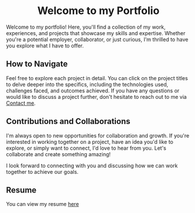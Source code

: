 <h1 align="center" color="red">Welcome to my Portfolio</h1>
Welcome to my portfolio! Here, you'll find a collection of my work, experiences, and projects that showcase my skills and expertise. Whether you're a potential employer, collaborator, or just curious, I'm thrilled to have you explore what I have to offer.

## How to Navigate

Feel free to explore each project in detail. You can click on the project titles to delve deeper into the specifics, including the technologies used, challenges faced, and outcomes achieved. If you have any questions or would like to discuss a project further, don't hesitate to reach out to me via [Contact me](mailto:sainathislavath7@gmail.com).

## Contributions and Collaborations

I'm always open to new opportunities for collaboration and growth. If you're interested in working together on a project, have an idea you'd like to explore, or simply want to connect, I'd love to hear from you. Let's collaborate and create something amazing!

I look forward to connecting with you and discussing how we can work together to achieve our goals.

## Resume

You can view my resume [here](https://sainathislavath.netlify.app/)
